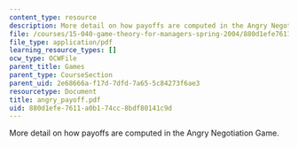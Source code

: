 ```yaml
---
content_type: resource
description: More detail on how payoffs are computed in the Angry Negotiation Game.
file: /courses/15-040-game-theory-for-managers-spring-2004/880d1efe7611a0b174cc8bdf80141c9d_angry_payoff.pdf
file_type: application/pdf
learning_resource_types: []
ocw_type: OCWFile
parent_title: Games
parent_type: CourseSection
parent_uid: 2e68666a-f17d-7dfd-7a65-5c84273f6ae3
resourcetype: Document
title: angry_payoff.pdf
uid: 880d1efe-7611-a0b1-74cc-8bdf80141c9d
---
```

More detail on how payoffs are computed in the Angry Negotiation Game.

